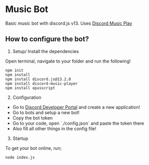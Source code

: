 # Music Bot

Basic music bot with discord.js v13. Uses <a href="https://discord-music-player.js.org/">Discord Music Play</a>

## How to configure the bot?

1. Setup/ Install the dependencies 

Open terminal, navigate to your folder and run the following!
```
npm init
npm install
npm install discord.js@13.2.0
npm install discord-music-player
npm install opusscript
```

2. Configuration

<ul>
    <li>Go to <a href="https://discord.com/developers/applications">Discord Developer Portal</a> and create a new application!</li>
    <li>Go to bots and setup a new bot!</li>
    <li>Copy the bot token</li>
    <li>Go to your code, open `./config.json` and paste the token there</li>
    <li>Also fill all other things in the config file!</li>
</ul>

3. Startup

To get your bot online, run;
```
node index.js
```
